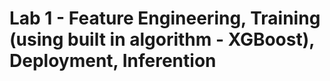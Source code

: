 # Lab 1 - Feature Engineering, Training (using built in algorithm - XGBoost), Deployment, Inferention
